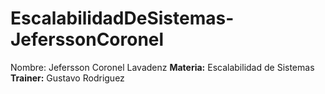 # EscalabilidadDeSistemas-JeferssonCoronel
Nombre: Jefersson Coronel Lavadenz  **Materia:** Escalabilidad de Sistemas  **Trainer:** Gustavo Rodriguez
